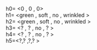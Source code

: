 h0= <0 , 0 , 0>
<br/>
h1= <green , soft , no , wrinkled >
<br>
h2= <green , soft , no , wrinkled >
<br/>
h3= <? , ? , no , ? >
<br/>
h4= <? , ? , no , ? >
<br/>
h5=<?,? ,?,? >
